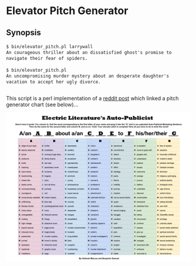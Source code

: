 # Elevator Pitch Generator

## Synopsis

    $ bin/elevator_pitch.pl larrywall
    An courageous thriller about an dissatisfied ghost's promise to navigate their fear of spiders.

    $ bin/elevator_pitch.pl
    An uncompromising murder mystery about an desperate daughter's vacation to accept her ugly divorce.

## 

This script is a perl implementation of a [reddit post](https://www.reddit.com/r/writing/comments/88366o/pitch_generator_chart_for_your_next_novel_via/) which linked a pitch generator chart (see below)...

![pitch generator chart](images/pitch_generator_chart.jpg)
